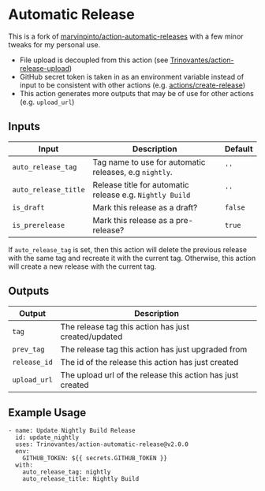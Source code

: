 # Automatic Release

This is a fork of [marvinpinto/action-automatic-releases](https://github.com/marketplace/actions/automatic-releases) with a few minor tweaks for my personal use.

* File upload is decoupled from this action (see [Trinovantes/action-release-upload](https://github.com/Trinovantes/action-release-upload))
* GitHub secret token is taken in as an environment variable instead of input to be consistent with other actions (e.g. [actions/create-release](https://github.com/marketplace/actions/create-a-release))
* This action generates more outputs that may be of use for other actions (e.g. `upload_url`)

## Inputs

| Input                | Description                                                | Default  |
| -------------------- | ---------------------------------------------------------- | -------- |
| `auto_release_tag`   | Tag name to use for automatic releases, e.g `nightly`.     | `''`     |
| `auto_release_title` | Release title for automatic release e.g. `Nightly Build`   | `''`     |
| `is_draft`           | Mark this release as a draft?                              | `false`  |
| `is_prerelease`      | Mark this release as a pre-release?                        | `true`   |

If `auto_release_tag` is set, then this action will delete the previous release with the same tag and recreate it with the current tag. Otherwise, this action will create a new release with the current tag.

## Outputs

| Output       | Description
| -------------| ---
| `tag`        | The release tag this action has just created/updated
| `prev_tag`   | The release tag this action has just upgraded from
| `release_id` | The id of the release this action has just created
| `upload_url` | The upload url of the release this action has just created

## Example Usage

```
- name: Update Nightly Build Release
  id: update_nightly
  uses: Trinovantes/action-automatic-release@v2.0.0
  env:
    GITHUB_TOKEN: ${{ secrets.GITHUB_TOKEN }}
  with:
    auto_release_tag: nightly
    auto_release_title: Nightly Build
```
